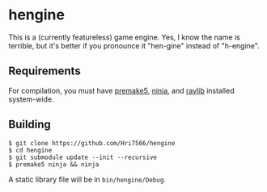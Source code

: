 # hengine

This is a (currently featureless) game engine. Yes, I know the name is terrible, but it's better if you pronounce it "hen-gine" instead of "h-engine".

## Requirements

For compilation, you must have [premake5](https://premake.github.io/), [ninja](https://ninja-build.org/), and [raylib](https://www.raylib.com/) installed system-wide.

## Building

```
$ git clone https://github.com/Hri7566/hengine
$ cd hengine
$ git submodule update --init --recursive
$ premake5 ninja && ninja
```

A static library file will be in `bin/hengine/Debug`.
